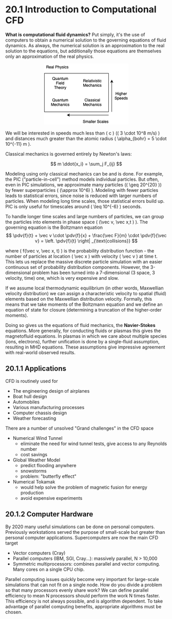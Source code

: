 # **20.1** Introduction to Computational CFD

<!-- Eric Meier -->

**What is computational fluid dynamics?** Put simply, it's the use of computers to obtain a numerical solution to the governing equations of fluid dynamics. As always, the numerical solution is an approximation to the real solution to the equations, but additionally those equations are themselves only an approximation of the real physics. 

<p align="center"> <img alt="Figure 20.1" src="../img/20.1.png" /> </p>

We will be interested in speeds much less than \( c \) (\( 3 \cdot 10^8 m/s) \) and distances much greater than the atomic radius \( \alpha_{bohr} = 5 \cdot 10^{-11} m \). 

Classical mechanics is governed entirely by Newton's laws:

$$
m \ddot{x_i} = \sum_j F_{ij}
$$

Modeling using only classical mechanics can be and is done. For example, the PIC ("particle-in-cell") method models individual particles. But often, even in PIC simulations, we approximate many particles (\( \geq 20^{20} )\) by fewer superparticles \( (\approx 10^6) \). Modeling with fewer particles leads to statistical errors, since noise is reduced with larger numbers of particles. When modeling long time scales, those statistical errors build up. PIC is only useful for timescales around \( \leq 10^{-6} \) seconds.

To handle longer time scales and large numbers of particles, we can group the particles into elements in phase space \( (\vec v, \vec x,t ) \). The governing equation is the Boltzmann equation
$$
\pdv{f}{t} + \vec v \cdot \pdv{f}{x} + \frac{\vec F}{m} \cdot \pdv{f}{\vec v} = \left. \pdv{f}{t} \right| _{\text{collisions}}
$$

where \( f(\vec v, \vec x, t) \) is the probability distribution function - the number of particles at location \( \vec x \) with velocity \( \vec v \) at time t. This lets us replace the massive discrete particle simulation with an easier continuous set of probability distribution components. However, the 3-dimensional problem has been turned into a 7-dimensional (3 space, 3 velocity, time) one, which is very expensive and slow.

If we assume local thermodynamic equilibrium (in other words, Maxwellian velocity distribution) we can assign a characteristic velocity to spatial (fluid) elements based on the Maxwellian distribution velocity. Formally, this means that we take moments of the Boltzmann equation and we define an equation of state for closure (determining a truncation of the higher-order moments).

Doing so gives us the equations of fluid mechanics, the **Navier-Stokes** equations. More generally, for conducting fluids or plasmas this gives the magnetofluid equations. In plasmas in which we care about multiple species (ions, electrons), further unification is done by a single-fluid assumption, resulting in MHD equations. These assumptions give impressive agreement with real-world observed results.

## **20.1.1** Applications

CFD is routinely used for 

 - The engineering design of airplanes
 - Boat hull design
 - Automobiles
 - Various manufacturing processes
 - Computer chassis design
 - Weather forecasting


There are a number of unsolved "Grand challenges" in the CFD space

- Numerical Wind Tunnel
    - eliminate the need for wind tunnel tests, give access to any Reynolds number 
    - cost savings
- Global Weather Model
    - predict flooding anywhere
    - snowstorms
    - problem: "butterfly effect"
- Numerical Tokamak
    - would help solve the problem of magnetic fusion for energy production
    - avoid expensive experiments


## **20.1.2** Computer Hardware
By 2020 many useful simulations can be done on personal computers. Previously workstations served the purpose of small-scale but greater than personal computer applications. Supercomputers are now the main CFD target
 - Vector computers (Cray)
 - Parallel computers (IBM, SGI, Cray...): massively parallel, N > 10,000
 - Symmetric multiprocessors: combines parallel and vector computing. Many cores on a single CPU chip.

Parallel computing issues quickly become very important for large-scale simulations that can not fit on a single node. How do you divide a problem so that many processors evenly share work? We can define parallel efficiency to mean N processors should perform the work N times faster. This efficiency is not always possible, and is algorithm dependent. To take advantage of parallel computing benefits, appropriate algorithms must be chosen.
